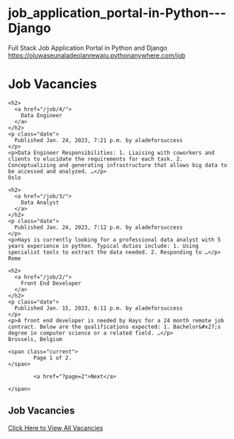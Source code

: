 # job_application_portal-in-Python---Django
Full Stack Job Application Portal in Python and Django https://oluwaseunaladeolanrewaju.pythonanywhere.com/job

<!DOCTYPE html>
<html>
  <head>
    <title>Job Portal</title>
    <link href="/static/css/blog.css" rel="stylesheet">
  </head>
  <body>
    <div id="content">
  <h1>Job Vacancies</h1>
  
    <h2>
      <a href="/job/4/">
        Data Engineer
      </a>
    </h2>
    <p class="date">
      Published Jan. 24, 2023, 7:21 p.m. by aladeforsuccess
    </p>
    <p>Data Engineer Responsibilities: 1. Liaising with coworkers and clients to elucidate the requirements for each task. 2. Conceptualizing and generating infrastructure that allows big data to be accessed and analyzed. …</p>
    Oslo
  
    <h2>
      <a href="/job/3/">
        Data Analyst
      </a>
    </h2>
    <p class="date">
      Published Jan. 24, 2023, 7:12 p.m. by aladeforsuccess
    </p>
    <p>Hays is currently looking for a professional data analyst with 5 years experience in python. Typical duties include: 1. Using specialist tools to extract the data needed. 2. Responding to …</p>
    Rome
  
    <h2>
      <a href="/job/2/">
        Front End Developer
      </a>
    </h2>
    <p class="date">
      Published Jan. 15, 2023, 6:11 p.m. by aladeforsuccess
    </p>
    <p>A front end developer is needed by Hays for a 24 month remote job contract. Below are the qualifications expected: 1. Bachelor&#x27;s degree in computer science or a related field. …</p>
    Brussels, Belgium
  
  <div class="pagination">
    <span class="step-links">
        
        
    <span class="current">
            Page 1 of 2.
    </span>
        
            <a href="?page=2">Next</a>
        
    </span>
</div>
</div>
    <div id="sidebar">
      <h2>Job Vacancies</h2>
      <p><a href="/job/">Click Here to View All Vacancies</a></p>
    </div>
  </body>
</html>
